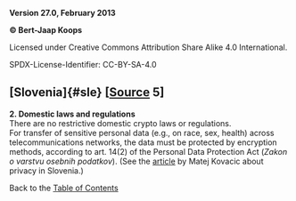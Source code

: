 **Version 27.0, February 2013**

**© Bert-Jaap Koops**

Licensed under Creative Commons Attribution Share Alike 4.0 International.

SPDX-License-Identifier: CC-BY-SA-4.0

## [Slovenia]{#sle} \[[Source](cls-srce.htm) 5\]

**2. Domestic laws and regulations**\
There are no restrictive domestic crypto laws or regulations.\
For transfer of sensitive personal data (e.g., on race, sex, health)
across telecommunications networks, the data must be protected by
encryption methods, according to art. 14(2) of the Personal Data
Protection Act (*Zakon o varstvu osebnih podatkov*). (See the
[article](http://matej.owca.info/privacy/PHR04_slovenia.pdf) by Matej
Kovacic about privacy in Slovenia.)

Back to the [Table of Contents](index.html#toc)
